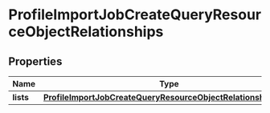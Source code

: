 
# ProfileImportJobCreateQueryResourceObjectRelationships

## Properties
| Name | Type | Description | Notes |
| ------------ | ------------- | ------------- | ------------- |
| **lists** | [**ProfileImportJobCreateQueryResourceObjectRelationshipsLists**](ProfileImportJobCreateQueryResourceObjectRelationshipsLists.md) |  |  [optional] |



